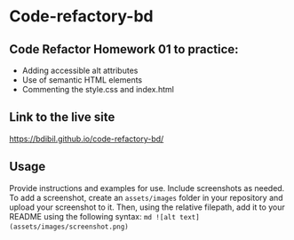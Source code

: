 
# <code-refactory-bd>
  
# Code-refactory-bd
  
  
## Code Refactor Homework 01 to practice:
  
-	Adding accessible alt attributes
-	Use of semantic HTML elements
-	Commenting the style.css and index.html


## Link to the live site

  https://bdibil.github.io/code-refactory-bd/
  

  
  
## Usage
Provide instructions and examples for use. Include screenshots as needed.
To add a screenshot, create an `assets/images` folder in your repository and upload your screenshot to it. Then, using the relative filepath, add it to your README using the following syntax:
    ```md
    ![alt text](assets/images/screenshot.png)
    ```
  
